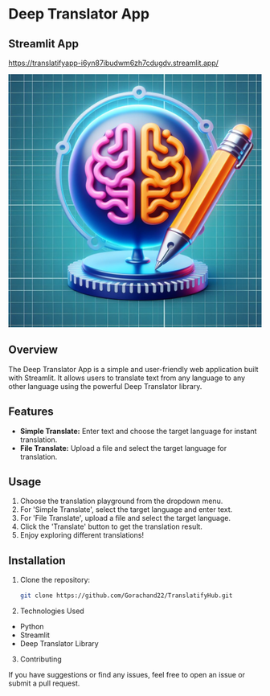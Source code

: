 # Deep Translator App

## Streamlit App

<https://translatifyapp-i6yn87ibudwm6zh7cdugdv.streamlit.app/>

![Deep Translator App](https://github.com/Gorachand22/TranslatifyHub/blob/master/images/logo1.png)

## Overview

The Deep Translator App is a simple and user-friendly web application built with Streamlit. It allows users to translate text from any language to any other language using the powerful Deep Translator library.

## Features

- **Simple Translate:** Enter text and choose the target language for instant translation.
- **File Translate:** Upload a file and select the target language for translation.

## Usage

1. Choose the translation playground from the dropdown menu.
2. For 'Simple Translate', select the target language and enter text.
3. For 'File Translate', upload a file and select the target language.
4. Click the 'Translate' button to get the translation result.
5. Enjoy exploring different translations!

## Installation

1. Clone the repository:

   ```bash
   git clone https://github.com/Gorachand22/TranslatifyHub.git

2. Technologies Used

- Python
- Streamlit
- Deep Translator Library

3. Contributing

If you have suggestions or find any issues, feel free to open an issue or submit a pull request.
